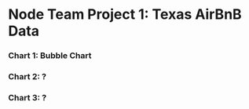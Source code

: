 # Node Team Project 1: Texas AirBnB Data

### Chart 1: Bubble Chart

### Chart 2: ?

### Chart 3: ? 
